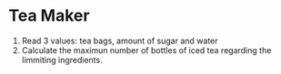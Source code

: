# Tea Maker

1. Read 3 values: tea bags, amount of sugar and water
2. Calculate the maximun number of bottles of iced tea regarding the limmiting ingredients.